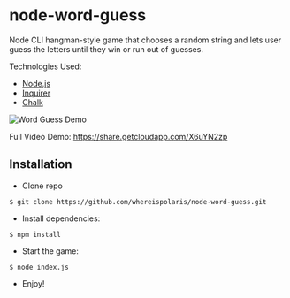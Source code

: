 # node-word-guess
Node CLI hangman-style game that chooses a random string and lets user guess the letters until they win or run out of guesses. 

Technologies Used:
- [Node.js](https://nodejs.org/en/)
- [Inquirer](https://www.npmjs.com/package/inquirer)
- [Chalk](https://www.npmjs.com/package/chalk)

![Word Guess Demo](https://santiagoenciso.com/img/wordGuessDemo.gif "Word Guess Demo")

Full Video Demo: https://share.getcloudapp.com/X6uYN2zp

## Installation

- Clone repo

```
$ git clone https://github.com/whereispolaris/node-word-guess.git
```

- Install dependencies:

```
$ npm install 
```

- Start the game:

```
$ node index.js
```

- Enjoy!

